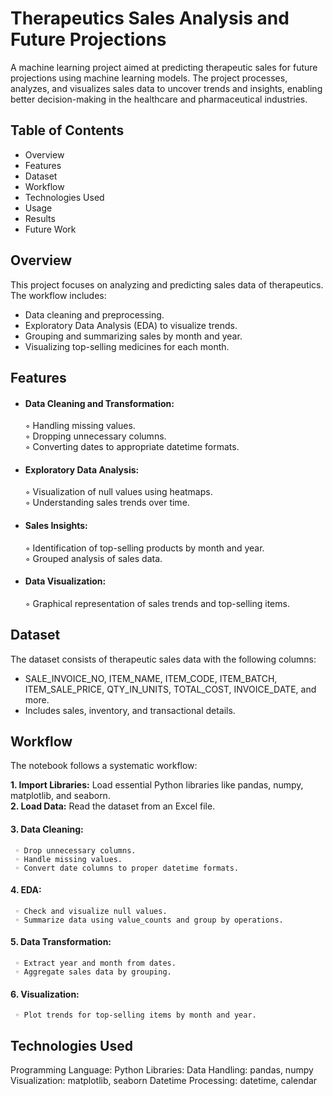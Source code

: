 # Therapeutics Sales Analysis and Future Projections
A machine learning project aimed at predicting therapeutic sales for future projections using machine learning models. The project processes, analyzes, and visualizes sales data to uncover trends and insights, enabling better decision-making in the healthcare and pharmaceutical industries.

## Table of Contents
- Overview
- Features
- Dataset
- Workflow
- Technologies Used
- Usage
- Results
- Future Work

## Overview
This project focuses on analyzing and predicting sales data of therapeutics. The workflow includes:

- Data cleaning and preprocessing.
- Exploratory Data Analysis (EDA) to visualize trends.
- Grouping and summarizing sales by month and year.
- Visualizing top-selling medicines for each month.

## Features 

- #### Data Cleaning and Transformation:
   
  ◦ Handling missing values.  
  ◦ Dropping unnecessary columns.  
  ◦ Converting dates to appropriate datetime formats.

- #### Exploratory Data Analysis:
    
  ◦ Visualization of null values using heatmaps.  
  ◦ Understanding sales trends over time.
  
- #### Sales Insights:
    
  ◦ Identification of top-selling products by month and year.  
  ◦ Grouped analysis of sales data.

- #### Data Visualization:
    
  ◦ Graphical representation of sales trends and top-selling items.  
## Dataset
The dataset consists of therapeutic sales data with the following columns:

- SALE_INVOICE_NO, ITEM_NAME, ITEM_CODE, ITEM_BATCH, ITEM_SALE_PRICE, QTY_IN_UNITS, TOTAL_COST, INVOICE_DATE, and more.
- Includes sales, inventory, and transactional details.
 
## Workflow
The notebook follows a systematic workflow:

**1. Import Libraries:** Load essential Python libraries like pandas, numpy, matplotlib, and seaborn.  
**2. Load Data:** Read the dataset from an Excel file.  
#### 3. Data Cleaning:  
     ◦ Drop unnecessary columns.  
     ◦ Handle missing values.  
     ◦ Convert date columns to proper datetime formats.  
#### 4. EDA:  
     ◦ Check and visualize null values.  
     ◦ Summarize data using value_counts and group by operations.  
#### 5. Data Transformation:  
     ◦ Extract year and month from dates.  
     ◦ Aggregate sales data by grouping.  
#### 6. Visualization:   
     ◦ Plot trends for top-selling items by month and year.  
## Technologies Used
Programming Language: Python
Libraries:
Data Handling: pandas, numpy
Visualization: matplotlib, seaborn
Datetime Processing: datetime, calendar
